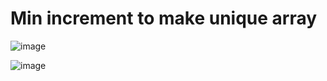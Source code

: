 # Min increment to make unique array

![image](https://github.com/DeekshaMalviya/100-Days-of-Code/assets/132806772/e09e06cd-5161-45bd-8986-28ebc06446d3)


![image](https://github.com/DeekshaMalviya/100-Days-of-Code/assets/132806772/27ec159a-da0c-4faa-9750-81b6543fdb40)
